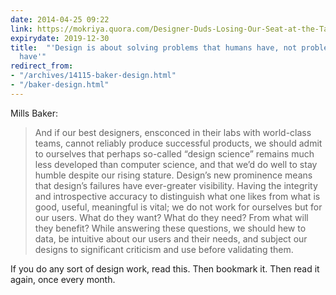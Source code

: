 ```yaml
---
date: 2014-04-25 09:22
link: https://mokriya.quora.com/Designer-Duds-Losing-Our-Seat-at-the-Table
expirydate: 2019-12-30
title:  "'Design is about solving problems that humans have, not problems that products
  have'"
redirect_from:
- "/archives/14115-baker-design.html"
- "/baker-design.html"
---
```



Mills Baker: 

> And if our best designers, ensconced in their labs with world-class teams, cannot reliably produce successful products, we should admit to ourselves that perhaps so-called “design science” remains much less developed than computer science, and that we’d do well to stay humble despite our rising stature. Design’s new prominence means that design’s failures have ever-greater visibility. Having the integrity and introspective accuracy to distinguish what one likes from what is good, useful, meaningful is vital; we do not work for ourselves but for our users. What do they want? What do they need? From what will they benefit? While answering these questions, we should hew to data, be intuitive about our users and their needs, and subject our designs to significant criticism and use before validating them. 

If you do any sort of design work, read this. Then bookmark it. Then read it again, once every month. 
